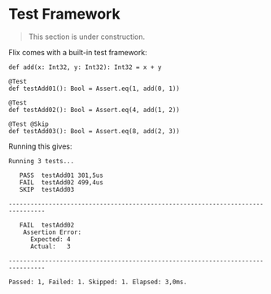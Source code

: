 # Test Framework

> This section is under construction.

Flix comes with a built-in test framework:

```flix
def add(x: Int32, y: Int32): Int32 = x + y

@Test
def testAdd01(): Bool = Assert.eq(1, add(0, 1))

@Test
def testAdd02(): Bool = Assert.eq(4, add(1, 2))

@Test @Skip
def testAdd03(): Bool = Assert.eq(8, add(2, 3))
```

Running this gives:

```
Running 3 tests...

   PASS  testAdd01 301,5us
   FAIL  testAdd02 499,4us
   SKIP  testAdd03

--------------------------------------------------------------------------------

   FAIL  testAdd02
    Assertion Error:
      Expected: 4
      Actual:   3

--------------------------------------------------------------------------------

Passed: 1, Failed: 1. Skipped: 1. Elapsed: 3,0ms.
```
